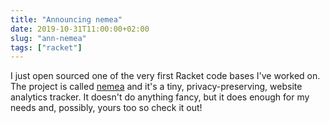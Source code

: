 ```yaml
---
title: "Announcing nemea"
date: 2019-10-31T11:00:00+02:00
slug: "ann-nemea"
tags: ["racket"]
---
```


I just open sourced one of the very first Racket code bases I've
worked on.  The project is called [nemea] and it's a tiny,
privacy-preserving, website analytics tracker.  It doesn't do anything
fancy, but it does enough for my needs and, possibly, yours too so
check it out!

[nemea]: https://github.com/bogdanp/nemea
